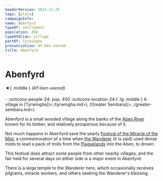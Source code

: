 ```yaml
---
headerVersion: 2023.11.25
tags: [place]
campaignInfo:
name: Abenfyrd
typeOf: settlement
population: 450
typeOfAlias: village
partOf: Tyrwingha
pronunciation: AY-ben-veered
title: Abenfyrd
---
```

# Abenfyrd
:speaker:{ .middle } *(AY-ben-veered)*  
<div class="grid cards ext-narrow-margin ext-one-column" markdown>
-  
    :octicons-people-24: pop. 450  
    :octicons-location-24:{ .lg .middle } A village in [Tyrwingha](<./tyrwingha.md>), [Greater Sembara](<../greater-sembara.md>)  
</div>


Abenfyrd is a small wooded village along the banks of the [Aben River](<../rivers/aben-watershed/aben.md>) known for its timber, and relatively prosperous because of it.

Not much happens in Abenfyrd save the yearly [Festival of the Miracle of the Mist](<../../../time/holidays-and-festivals/festival-of-the-miracle-of-the-mist.md>), a commemoration of a time when [the Wanderer](<../../../cosmology/gods/incorporeal-gods/mos-numena-pantheon/the-wanderer.md>) (it is said) used dense mists to lead a pack of trolls from the [Plaguelands](<../../istaros-watershed/plaguelands.md>) into the Aben, to drown. 

This festival does attract some people from other nearby villages, and the fair held for several days on either side is a major event in Abenfyrd.

There is a large temple to the Wanderer here, which occasionally receives pilgrams, miracle workers, and others seeking the Wanderer's blessing.